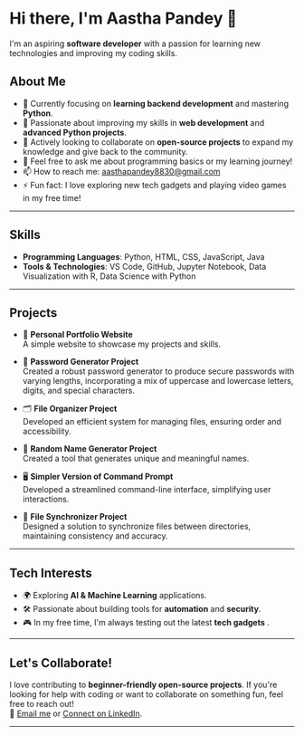 # Hi there, I'm Aastha Pandey 👋

I'm an aspiring **software developer** with a passion for learning new technologies and improving my coding skills.

## About Me
- 🔭 Currently focusing on **learning backend development** and mastering **Python**.
- 🌱 Passionate about improving my skills in **web development** and **advanced Python projects**.
- 👯 Actively looking to collaborate on **open-source projects** to expand my knowledge and give back to the community.
- 💬 Feel free to ask me about programming basics or my learning journey!
- 📫 How to reach me: [aasthapandey8830@gmail.com](mailto:aasthapandey8830@gmail.com)  
- ⚡ Fun fact: I love exploring new tech gadgets and playing video games in my free time!

---

## Skills
- **Programming Languages**: Python, HTML, CSS, JavaScript, Java
- **Tools & Technologies**: VS Code, GitHub, Jupyter Notebook, Data Visualization with R, Data Science with Python

---

## Projects
- 🚀 **Personal Portfolio Website**  
  A simple website to showcase my projects and skills.

- 🔐 **Password Generator Project**  
  Created a robust password generator to produce secure passwords with varying lengths, incorporating a mix of uppercase and lowercase letters, digits, and special characters.

- 🗂️ **File Organizer Project**  
  Developed an efficient system for managing files, ensuring order and accessibility.

- 📝 **Random Name Generator Project**  
  Created a tool that generates unique and meaningful names.

- 🖥️ **Simpler Version of Command Prompt**  
  Developed a streamlined command-line interface, simplifying user interactions.

- 🔄 **File Synchronizer Project**  
  Designed a solution to synchronize files between directories, maintaining consistency and accuracy.

---

## Tech Interests
- 🌍 Exploring **AI & Machine Learning** applications.
- 🛠️ Passionate about building tools for **automation** and **security**.
- 🎮 In my free time, I'm always testing out the latest **tech gadgets** .


---

## Let's Collaborate!
I love contributing to **beginner-friendly open-source projects**. If you're looking for help with coding or want to collaborate on something fun, feel free to reach out!  
📧 [Email me](mailto:aasthapandey8830@gmail.com) or [Connect on LinkedIn](http://www.linkedin.com/in/aastha-pandey-401839275).

---
